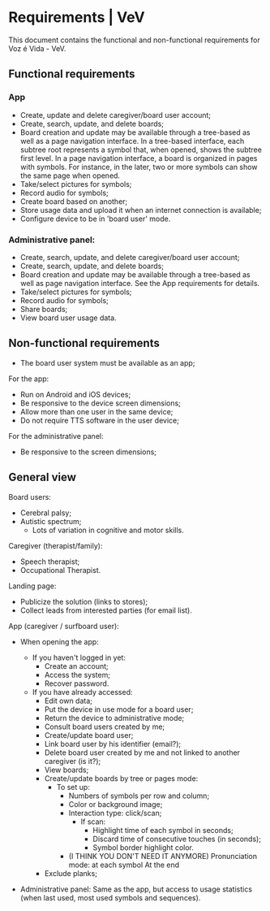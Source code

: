 # Requirements | VeV

This document contains the functional and non-functional requirements for Voz é Vida - VeV.

## Functional requirements

### App
* Create, update and delete caregiver/board user account;
* Create, search, update, and delete boards;
* Board creation and update may be available through a tree-based as well as a page navigation interface. In a tree-based interface, each subtree root represents a symbol that, when opened, shows the subtree first level. In a page navigation interface, a board is organized in pages with symbols. For instance, in the later, two or more symbols can show the same page when opened.
* Take/select pictures for symbols;
* Record audio for symbols;
* Create board based on another;
* Store usage data and upload it when an internet connection is available;
* Configure device to be in 'board user' mode.

### Administrative panel:
* Create, search, update, and delete caregiver/board user account;
* Create, search, update, and delete boards;
* Board creation and update may be available through a tree-based as well as page navigation interface. See the App requirements for details.
* Take/select pictures for symbols;
* Record audio for symbols;
* Share boards;
* View board user usage data.

## Non-functional requirements

* The board user system must be available as an app;

For the app:
* Run on Android and iOS devices;
* Be responsive to the device screen dimensions;
* Allow more than one user in the same device;
* Do not require TTS software in the user device;

For the administrative panel:
* Be responsive to the screen dimensions;

## General view

Board users:
* Cerebral palsy;
* Autistic spectrum;
    * Lots of variation in cognitive and motor skills.

Caregiver (therapist/family):
* Speech therapist;
* Occupational Therapist.

Landing page:
* Publicize the solution (links to stores);
* Collect leads from interested parties (for email list).

App (caregiver / surfboard user):
* When opening the app:
    - If you haven't logged in yet:
        * Create an account;
        * Access the system;
        * Recover password.
    - If you have already accessed:
        * Edit own data;
        * Put the device in use mode for a board user;
        * Return the device to administrative mode;
        * Consult board users created by me;
        * Create/update board user;
        * Link board user by his identifier (email?);
        * Delete board user created by me and not linked to another caregiver (is it?);
        * View boards;
        * Create/update boards by tree or pages mode:
            * To set up:
                * Numbers of symbols per row and column;
                * Color or background image;
                * Interaction type: click/scan;
                    - If scan:
                        * Highlight time of each symbol in seconds;
                        * Discard time of consecutive touches (in seconds);
                        * Symbol border highlight color.
                * (I THINK YOU DON'T NEED IT ANYMORE) Pronunciation mode:
                    at each symbol
                    At the end
        * Exclude planks;

* Administrative panel:
    Same as the app, but access to usage statistics (when last used, most used symbols and sequences).